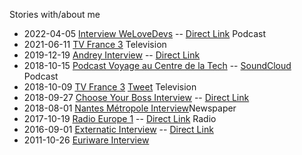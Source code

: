 Stories with/about me

- 2022-04-05 [Interview WeLoveDevs](/external/2022-04-05-welovedevs.md)  -- [Direct Link](https://welovedevs.com/fr/articles/31-julien-landure-zenika/)
<span class="detail-tag">Podcast</span>
- 2021-06-11 [TV France 3](/external/2021-06-11-france3.md)
<span class="detail-tag">Television</span>
- 2019-12-19 [Andrey Interview](/external/2019-12-19-andrey.md) -- [Direct Link](https://www.youtube.com/watch?v=pxq9e697BpI&list=PLdVDu8iO6zrMurVwGrFR23uw5OtGh4vFx&index=9)
- 2018-10-15 [Podcast Voyage au Centre de la Tech](https://twitter.com/journeytotech/status/1051767851340746753) -- [SoundCloud](https://soundcloud.com/voyageaucentredelatech)
<span class="detail-tag">Podcast</span>
- 2018-10-09 [TV France 3](/external/2018-10-09-france3.md)
[Tweet](https://twitter.com/jlandure/status/1049598578790977536)
<span class="detail-tag">Television</span>
- 2018-09-27 [Choose Your Boss Interview](/external/2018-09-27-cyb.md) -- [Direct Link](https://blog.chooseyourboss.com/2018/09/27/interview-de-lequipe-du-devfest-nantes-2018/)
- 2018-08-01 [Nantes Métropole Interview](/external/2018-08-gdg-innovation-nm-smart-city-plaquette.md)<span class="detail-tag">Newspaper</span>
- 2017-10-19 [Radio Europe 1](/external/2017-10-19-europe1-radio.md) -- [Direct Link](https://www.europe1.fr/emissions/ca-se-passe-chez-vous/ca-se-passe-chez-vous-19102017-3468221)
<span class="detail-tag">Radio</span>
- 2016-09-01 [Externatic Interview](/external/2016-09-01-externatic.md) -- [Direct Link](https://www.externatic.fr/blog/interview-tech-2-julien-landure-822/)
- 2011-10-26 [Euriware Interview](/external/2011-10-26-euriware.md)

